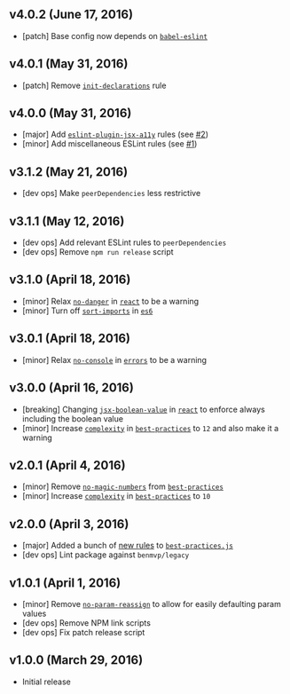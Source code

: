 ## v4.0.2 (June 17, 2016)
- [patch] Base config now depends on [`babel-eslint`](https://github.com/babel/babel-eslint)

## v4.0.1 (May 31, 2016)
- [patch] Remove [`init-declarations`](http://eslint.org/docs/rules/init-declarations) rule

## v4.0.0 (May 31, 2016)
- [major] Add [`eslint-plugin-jsx-a11y`](https://github.com/evcohen/eslint-plugin-jsx-a11y) rules (see [#2](https://github.com/benmvp/eslint-config-benmvp/pull/2))
- [minor] Add miscellaneous ESLint rules (see [#1](https://github.com/benmvp/eslint-config-benmvp/pull/1))

## v3.1.2 (May 21, 2016)
- [dev ops] Make `peerDependencies` less restrictive

## v3.1.1 (May 12, 2016)
- [dev ops] Add relevant ESLint rules to `peerDependencies`
- [dev ops] Remove `npm run release` script

## v3.1.0 (April 18, 2016)
- [minor] Relax [`no-danger`](https://github.com/yannickcr/eslint-plugin-react/blob/master/docs/rules/no-danger.md) in [`react`](rules/react.js) to be a warning
- [minor] Turn off [`sort-imports`](http://eslint.org/docs/rules/sort-imports) in [`es6`](rules/es6.js)

## v3.0.1 (April 18, 2016)
- [minor] Relax [`no-console`](http://eslint.org/docs/rules/no-console) in [`errors`](rules/errors.js) to be a warning

## v3.0.0 (April 16, 2016)
- [breaking] Changing [`jsx-boolean-value`](https://github.com/yannickcr/eslint-plugin-react/blob/master/docs/rules/jsx-boolean-value.md) in [`react`](rules/react.js) to enforce always including the boolean value
- [minor] Increase [`complexity`](http://eslint.org/docs/rules/complexity) in [`best-practices`](rules/best-practices.js) to `12` and also make it a warning

## v2.0.1 (April 4, 2016)
- [minor] Remove [`no-magic-numbers`](http://eslint.org/docs/rules/no-magic-numbers) from [`best-practices`](rules/best-practices.js)
- [minor] Increase [`complexity`](http://eslint.org/docs/rules/complexity) in [`best-practices`](rules/best-practices.js) to `10`

## v2.0.0 (April 3, 2016)
- [major] Added a bunch of [new rules](https://github.com/benmvp/eslint-config-benmvp/commit/24513fa640c3a6d133dd55ede4f862cc20309420#diff-e682a002d2f9d3503088301891c1734b) to [`best-practices.js`](rules/best-practices.js)
- [dev ops] Lint package against `benmvp/legacy`

## v1.0.1 (April 1, 2016)
- [minor] Remove [`no-param-reassign`](http://eslint.org/docs/rules/no-param-reassign) to allow for easily defaulting param values
- [dev ops] Remove NPM link scripts
- [dev ops] Fix patch release script

## v1.0.0 (March 29, 2016)
- Initial release
